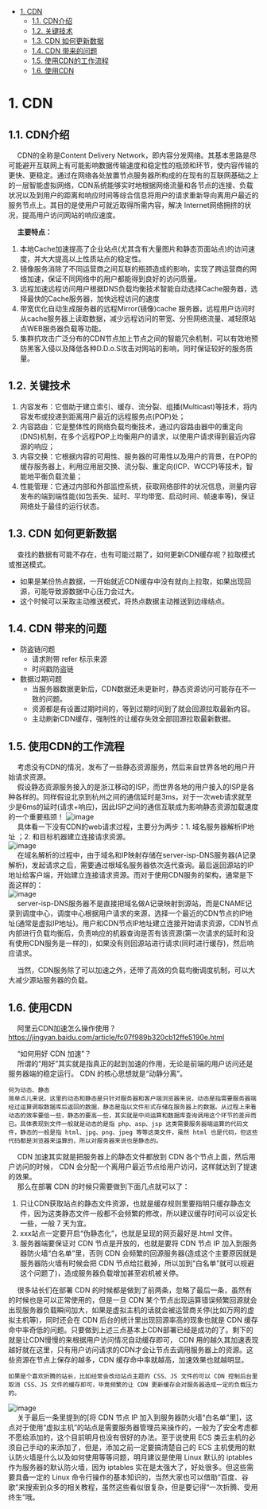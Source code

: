 <!-- TOC -->

- [1. CDN](#1-cdn)
    - [1.1. CDN介绍](#11-cdn介绍)
    - [1.2. 关键技术](#12-关键技术)
    - [1.3. CDN 如何更新数据](#13-cdn-如何更新数据)
    - [1.4. CDN 带来的问题](#14-cdn-带来的问题)
    - [1.5. 使用CDN的工作流程](#15-使用cdn的工作流程)
    - [1.6. 使用CDN](#16-使用cdn)

<!-- /TOC -->

# 1. CDN  
<!-- 
 网友问：帅丙如何给女朋友解释什么是CDN？ 
https://mp.weixin.qq.com/s/f_yMAWw-ymhRldvBcpRH8Q

5分钟了解CDN 加速原理
https://mp.weixin.qq.com/s/Keway7ExLfTNunZTACoxnA
-->

<!-- 
~~
使用 CDN 的好处和注意事项
https://www.imydl.com/work/4073.html
WordPress 站点如何用好 CDN 加速？
https://www.imydl.com/wp/5863.html
-->

## 1.1. CDN介绍  
&emsp; CDN的全称是Content Delivery Network，即内容分发网络。其基本思路是尽可能避开互联网上有可能影响数据传输速度和稳定性的瓶颈和环节，使内容传输的更快、更稳定。通过在网络各处放置节点服务器所构成的在现有的互联网基础之上的一层智能虚拟网络，CDN系统能够实时地根据网络流量和各节点的连接、负载状况以及到用户的距离和响应时间等综合信息将用户的请求重新导向离用户最近的服务节点上。其目的是使用户可就近取得所需内容，解决 Internet网络拥挤的状况，提高用户访问网站的响应速度。  

&emsp; **主要特点：**  
1. 本地Cache加速提高了企业站点(尤其含有大量图片和静态页面站点)的访问速度，并大大提高以上性质站点的稳定性。
2. 镜像服务消除了不同运营商之间互联的瓶颈造成的影响，实现了跨运营商的网络加速，保证不同网络中的用户都能得到良好的访问质量。
3. 远程加速远程访问用户根据DNS负载均衡技术智能自动选择Cache服务器，选择最快的Cache服务器，加快远程访问的速度
4. 带宽优化自动生成服务器的远程Mirror(镜像)cache 服务器，远程用户访问时从cache服务器上读取数据，减少远程访问的带宽、分担网络流量、减轻原站点WEB服务器负载等功能。
5. 集群抗攻击广泛分布的CDN节点加上节点之间的智能冗余机制，可以有效地预防黑客入侵以及降低各种D.D.o.S攻击对网站的影响，同时保证较好的服务质量。

## 1.2. 关键技术  
<!-- 
CDN 加速静态资源访问
https://mp.weixin.qq.com/s/VIjHRl5GogichFnf66Wi3g

内容发布 

它借助于建立索引、缓存、流分裂、组播（Multicast）等技术，将内容发布或投递到距离用户最近的远程服务点（POP）处。

内容存储 

对于CDN系统而言，需要考虑两个方面的内容存储问题。一个是内容源的存储，一个是内容在 Cache节点中的存储。


内容路由 

它是整体性的网络负载均衡技术，通过内容路由器中的重定向（DNS）机制，在多个远程POP上均衡用户的请求，以使用户请求得到最近内容源的响应。

内容管理 

它通过内部和外部监控系统，获取网络部件的状况信息，测量内容发布的端到端性能（如包丢失、延时、平均带宽、启动时间、帧速率等），保证网络处于最佳的运行状态。


CDN的关键技术主要有内容存储和分发技术
内存存储

比如说我们有个图片网站应用部署在成都，一开始应用只在成都当地推广本地人使用。后面业务发展出去了，全国各地的人都在访问了，处于新疆乌鲁木齐的用户发现图片加载的速度变得很慢（因为图片这些数据需要从成都通过网线传输到乌鲁木齐太远了，而且中途可能存在网络拥挤等等原因）那么想个办法，我们在乌鲁木齐部署一个缓存服务器，后续乌鲁木齐的用户只要访问过某张图片就将其缓存到乌鲁木齐的服务器上，后续的访问就可以变得更快
分发技术

比如说访问乌鲁木齐缓存服务器没有对应的图片缓存的时候，这个时候可以去访问西北数据中心获取数据，西北数据中心没有再去源数据中心获取，这样可以尽可能的减少对源数据中心的访问减少源数据中心压力的同时，加速用户的访问体验

CDN 可以缓存什么
网页、图片、文件等一些不经常改变的数据，可以缓存到 CDN 中
-->
1. 内容发布：它借助于建立索引、缓存、流分裂、组播(Multicast)等技术，将内容发布或投递到距离用户最近的远程服务点(POP)处；
2. 内容路由：它是整体性的网络负载均衡技术，通过内容路由器中的重定向(DNS)机制，在多个远程POP上均衡用户的请求，以使用户请求得到最近内容源的响应；
3. 内容交换：它根据内容的可用性、服务器的可用性以及用户的背景，在POP的缓存服务器上，利用应用层交换、流分裂、重定向(ICP、WCCP)等技术，智能地平衡负载流量；
4. 性能管理：它通过内部和外部监控系统，获取网络部件的状况信息，测量内容发布的端到端性能(如包丢失、延时、平均带宽、启动时间、帧速率等)，保证网络处于最佳的运行状态。

## 1.3. CDN 如何更新数据
&emsp; 查找的数据有可能不存在，也有可能过期了，如何更新CDN缓存呢？拉取模式或推送模式。  

* 如果是某份热点数据，一开始就近CDN缓存中没有就向上拉取，如果出现回源，可能导致源数据中心压力会过大。
* 这个时候可以采取主动推送模式，将热点数据主动推送到边缘结点。

## 1.4. CDN 带来的问题

* 防盗链问题
    * 请求附带 refer 标示来源
    * 时间戳防盗链
* 数据过期问题
    * 当服务器数据更新后，CDN数据还未更新时，静态资源访问可能存在不一致的问题。
    * 资源都是有设置过期时间的，等到过期时间到了就会回源拉取最新内容。
    * 主动刷新CDN缓存，强制性的让缓存失效全部回源拉取最新数据。


## 1.5. 使用CDN的工作流程  
<!-- 
https://blog.csdn.net/hetoto/article/details/90509328
https://mp.weixin.qq.com/s/VIjHRl5GogichFnf66Wi3g
-->
&emsp; 考虑没有CDN的情况，发布了一些静态资源服务，然后来自世界各地的用户开始请求资源。  
&emsp; 假设静态资源服务接入的是浙江移动的ISP，而世界各地的用户接入的ISP是各种各样的。同样假设北京到杭州之间的通信延时是3ms，对于一次web请求就至少是6ms的延时(请求+响应)，因此ISP之间的通信互联成为影响静态资源加载速度的一个重要瓶颈！
![image](https://gitee.com/wt1814/pic-host/raw/master/images/system/loadBalance/cdn/cdn-1.png)  
&emsp; 具体看一下没有CDN的web请求过程，主要分为两步：1. 域名服务器解析IP地址 ；2. 和目标机器建立连接请求资源。  
![image](https://gitee.com/wt1814/pic-host/raw/master/images/system/loadBalance/cdn/cdn-2.png)  
&emsp; 在域名解析的过程中，由于域名和IP映射存储在server-isp-DNS服务器(A记录解析)，发起请求之后，需要通过根域名服务器依次迭代查询。最后返回源站的IP地址给客户端，开始建立连接请求资源。而对于使用CDN服务的架构，通常是下面这样的：  
![image](https://gitee.com/wt1814/pic-host/raw/master/images/system/loadBalance/cdn/cdn-3.png)  
&emsp; server-isp-DNS服务器不是直接把域名做A记录映射到源站，而是CNAME记录到调度中心，调度中心根据用户请求的来源，选择一个最近的CDN节点的IP地址(通常是虚拟IP地址)。用户和CDN节点IP地址建立连接开始请求资源，CDN节点内部进行负载均衡后，负责响应的机器查询是否有该资源(第一次请求的延时和没有使用CDN服务是一样的)，如果没有则回源站进行请求(同时进行缓存)，然后响应请求。  
<!-- 
看完原理和架构之后，再来看你的问题，当然就是看看web请求是否存在跨ISP通信的情况了。 
--> 
&emsp; 当然，CDN服务除了可以加速之外，还带了高效的负载均衡调度机制，可以大大减少源站服务器的负载。  

## 1.6. 使用CDN  
<!--
~~ 
https://www.imydl.com/work/4073.html
-->
&emsp; 阿里云CDN加速怎么操作使用？https://jingyan.baidu.com/article/fc07f989b320cb12ffe5190e.html  

&emsp; “如何用好 CDN 加速”？  
&emsp; 所谓的“用好”其实就是指真正的起到加速的作用，无论是前端的用户访问还是服务器端的稳定运行。 CDN 的核心思想就是“动静分离”。  

    何为动态、静态
    简单点儿来说，这里的动态和静态是只针对服务器和客户端浏览器来说，动态是指需要服务器端经过运算调取数据库后返回的数据，静态是指以文件形式存储在服务器上的数据。从过程上来看动态的效率要低一些，静态的要高一些，其实就是中间运算和数据库查询调用这个环节的差异而已。具体表现到文件一般就是动态的是指 php、asp、jsp 这类需要服务器端运算的代码文件，静态的一般是指 html、jpg、png、jpeg 等等这类文件，虽然 html 也是代码，但这些代码都是浏览器来运算的，所以对服务器来说也是静态的。

&emsp; CDN 加速其实就是把服务器上的静态文件都放到 CDN 各个节点上面，然后用户访问的时候， CDN 会分配一个离用户最近节点给用户访问，这样就达到了提速的效果。  
&emsp; 那么在部署 CDN 的时候只需要做到下面几点就可以了：

1. 只让CDN获取站点的静态文件资源，也就是缓存规则里要指明只缓存静态文件，因为这类静态文件一般都不会频繁的修改，所以建议缓存时间可以设定长一些，一般 7 天为宜。  
2.  xxx站点一定要开启“伪静态化”，也就是呈现的网页最好是.html 文件。  
3. 服务器端要保证对 CDN 节点是开放的，也就是要将 CDN 节点 IP 加入到服务器防火墙“白名单”里，否则 CDN 会频繁的回源服务器(造成这个主要原因就是服务器防火墙有时候会把 CDN 节点给拦截掉，所以加到“白名单”就可以规避这个问题了)，造成服务器负载增加甚至宕机被关停。  

&emsp; 很多站长们在部署 CDN 的时候都是做到了前两条，忽略了最后一条，虽然有的时候也是可以正常使用的，但是一旦 CDN 某个节点出现运算错误频繁回源就会出现服务器负载瞬间加大，如果是虚拟主机的话就会被运营商关停(比如万网的虚拟主机等)，同时还会在 CDN 后台的统计里出现回源率高的现象也就是 CDN 缓存命中率奇低的问题。只要做到上述三点基本上CDN部署已经是成功的了。剩下的就是让CDN慢慢的来根据用户访问情况自动缓存即可， CDN 用的越久其加速表现越好就在这里，只有用户访问请求的CDN才会让节点去调用服务器上的资源。这些资源在节点上保存的越多，CDN 缓存命中率就越高，加速效果也就越明显。  

    如果是个喜欢折腾的站长，比如经常会改动站点主题的 CSS、JS 文件的可以 CDN 控制后台里取消 CSS、JS 文件的缓存即可，毕竟频繁的让 CDN 更新缓存会对服务器造成一定的负载压力的。

![image](https://gitee.com/wt1814/pic-host/raw/master/images/system/loadBalance/cdn/cdn-4.png)  
&emsp; 关于最后一条里提到的[将 CDN 节点 IP 加入到服务器防火墙“白名单”里]，这点对于使用“虚拟主机”的站点是需要服务器管理员来操作的，一般为了安全考虑都不愿给添加的，这个目前明月也没有很好的办法。至于说使用 ECS 类云主机的必须自己手动的来添加了，但是，添加之前一定要搞清楚自己的 ECS 主机使用的默认防火墙是什么以及如何使用等等问题，明月建议是使用 Linux 默认的 iptables 作为服务器的默认防火墙，因为 iptables 实在是太强大了，好处很多。但这些需要具备一定的 Linux 命令行操作的基本知识的，当然大家也可以借助“百度、谷歌”来搜索到众多的相关教程，虽然这些看似很复杂，但是要记得“一次折腾、受用终生”哦。  
